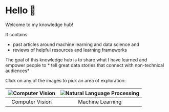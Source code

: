 # Hello 👋

Welcome to my knowledge hub!

It contains
* past articles around machine learning and data science and
* reviews of helpful resources and learning frameworks

The goal of this knowledge hub is to share what I have learned and
empower people to * tell great data stories that connect with non-technical audiences*

Click on any of the images to pick an area of exploration:

|  ![Computer Vision](./images/computer-vision.svg)  |  ![Natural Language Processing](./images/NLP-chatbot.svg)  |
|:--------------------------------------------------:|:----------------------------------------------------------:|
|                  Computer Vision                   |                      Machine Learning                      |

